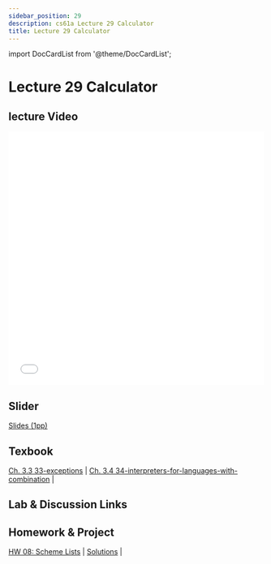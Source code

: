 ```yaml
---
sidebar_position: 29
description: cs61a Lecture 29 Calculator
title: Lecture 29 Calculator
---
```


import DocCardList from '@theme/DocCardList';


# Lecture 29 Calculator
## lecture Video

<iframe src="//player.bilibili.com/player.html?aid=277746636&bvid=BV17c411f78k&cid=1311465503&p=1&high_quality=1&danmaku=0" scrolling="no" border="0" frameborder="no" framespacing="0" allowfullscreen="true" allowfullscreen="allowfullscreen" width="100%" height="500" scrolling="no" frameborder="0" sandbox="allow-top-navigation allow-same-origin allow-forms allow-scripts"> </iframe>

## Slider
[Slides (1pp)](/resource/cs61a/29-Calculator_1pp.pdf)
## Texbook
[Ch. 3.3 33-exceptions](https://www.composingprograms.com/pages/33-exceptions.html) | [Ch. 3.4 34-interpreters-for-languages-with-combination](https://www.composingprograms.com/pages/34-interpreters-for-languages-with-combination.html) | 

## Lab & Discussion Links


## Homework & Project
[HW 08: Scheme Lists](./homework/hw08.md) | [Solutions](./homework/sol-hw08.md) | 


<DocCardList />

